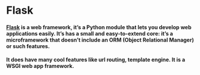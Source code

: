 # Flask

#### [Flask](https://flask.palletsprojects.com/en/2.3.x/) is a web framework, it’s a Python module that lets you develop web applications easily. It’s has a small and easy-to-extend core: it’s a microframework that doesn’t include an ORM (Object Relational Manager) or such features.

#### It does have many cool features like url routing, template engine. It is a WSGI web app framework.